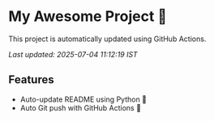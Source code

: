 # My Awesome Project 🚀

This project is automatically updated using GitHub Actions.

_Last updated: 2025-07-04 11:12:19 IST_

## Features
- Auto-update README using Python 🐍
- Auto Git push with GitHub Actions 🤖
